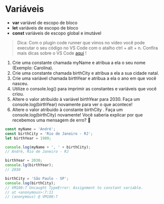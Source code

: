 # Variáveis

- **var** variável de escopo de bloco
- **let** variáveis de escopo de bloco 
- **const** variáveis de escopo global e imutável  

> Dica: Com o plugin code runner que vimos no vídeo você pode executar o seu código no VS Code com o atalho ctrl + alt + n. Confira mais dicas sobre o VS Code [aqui](https://app.betrybe.com/course/real-life-engineer/vscode) !
1. Crie uma constante chamada myName e atribua a ela o seu nome (Exemplo: Carolina).
2. Crie uma constante chamada birthCity e atribua a ela a sua cidade natal.
3. Crie uma variável chamada birthYear e atribua a ela o ano em que você nasceu.
4. Utilize o console.log() para imprimir as constantes e variáveis que você criou.
5. Altere o valor atribuído à variável birthYear para 2030. Faça um console.log(birthYear) novamente para ver o que acontece!
6. Altere o valor atribuído à constante birthCity . Faça um console.log(birthCity) novamente! Você saberia explicar por que recebemos uma mensagem de erro? 🤔

```javascript
const myName = 'André';
const birthCity = 'Rio de Janeiro - RJ';
let birthYear = 1989;

console.log(myName + ', ' + birthCity);
// André, Rio de Janeiro - RJ

birthYear = 2030;
console.lg(birthYear);
// 2030

birthCity = 'São Paulo - SP';
console.log(birthCity);
// VM180:7 Uncaught TypeError: Assignment to constant variable.
// at <anonymous>:7:11
// (anonymous) @ VM180:7
```